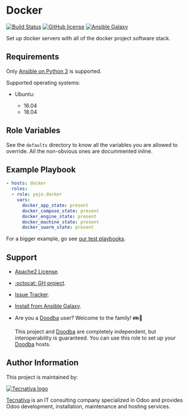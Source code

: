 # Docker

[![Build Status](https://travis-ci.org/Tecnativa/ansible-role-docker.svg?branch=master)](https://travis-ci.org/Tecnativa/ansible-role-docker)
[![GitHub license](https://img.shields.io/github/license/Tecnativa/ansible-role-docker.svg)](https://github.com/Tecnativa/ansible-role-docker/blob/master/LICENSE)
[![Ansible Galaxy](https://img.shields.io/badge/ansible--galaxy-yajo.docker-blue.svg)][galaxy]

Set up docker servers with all of the docker project software stack.

## Requirements

Only [Ansible on Python 3][ansible-py3] is supported.

Supported operating systems:

- Ubuntu:

  - 16.04
  - 18.04

## Role Variables

See the `defaults` directory to know all the variables you are allowed to
override. All the non-obvious ones are docummented inline.

## Example Playbook

```yaml
- hosts: docker
  roles:
  - role: yajo.docker
    vars:
      docker_app_state: present
      docker_compose_state: present
      docker_engine_state: present
      docker_machine_state: present
      docker_swarm_state: present
```

For a bigger example, go see [our test playbooks][test].

## Support

- [Apache2 License](https://choosealicense.com/licenses/apache-2.0/).

- [:octocat: GH project](https://github.com/Tecnativa/ansible-role-docker).

- [Issue Tracker](https://github.com/Tecnativa/ansible-role-docker/issues).

- [Install from Ansible Galaxy][galaxy].

- Are you a [Doodba][] user? Welcome to the family! 👪🐳

  This project and [Doodba][] are completely independent, but interoperability
  is guaranteed. You can use this role to set up your [Doodba][] hosts.

## Author Information

This project is maintained by:

[![Tecnativa logo](https://www.tecnativa.com/logo.png "Tecnativa")][Tecnativa]

[Tecnativa][] is an IT consulting company specialized in Odoo and provides Odoo
development, installation, maintenance and hosting services.

[ansible-py3]: https://docs.ansible.com/ansible/latest/reference_appendices/python_3_support.html
[Doodba]: https://github.com/Tecnativa/doodba
[galaxy]: https://galaxy.ansible.com/yajo/docker
[Tecnativa]: https://www.tecnativa.com
[test]: https://github.com/Tecnativa/ansible-role-docker/tree/master/tests
